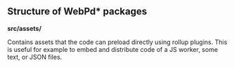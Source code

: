 Structure of WebPd* packages
------------------------------

**src/assets/**

Contains assets that the code can preload directly using rollup plugins. This is useful for example to embed and distribute code of a JS worker, some text, or JSON files.